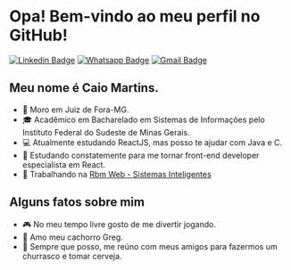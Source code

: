 # Opa! Bem-vindo ao meu perfil no GitHub!
[![Linkedin Badge](https://img.shields.io/badge/-LinkedIn-blue?style=for-the-badge&logo=Linkedin&logoColor=white)](https://www.linkedin.com/in/caio-martins-dias-2562b0201/)
[![Whatsapp Badge](https://img.shields.io/badge/-Whatsapp-4CA143?style=for-the-badge&labelColor=4CA143&logo=whatsapp&logoColor=white)](https://api.whatsapp.com/send?phone=+5532991819753&text=Olá!)
[![Gmail Badge](https://img.shields.io/badge/-Gmail-c14438?style=for-the-badge&logo=Gmail&logoColor=white&link=mailto:leu1607@gmail.com)](mailto:caiomartinsd98@gmail.com)
## Meu nome é Caio Martins.

* 📌 Moro em Juiz de Fora-MG.
* 🎓 Acadêmico em Bacharelado em Sistemas de Informações pelo Instituto Federal do Sudeste de Minas Gerais.
* 💻 Atualmente estudando ReactJS, mas posso te ajudar com Java e C.
* 🎯 Estudando constatemente para me tornar front-end developer especialista em React.
* 💼 Trabalhando na [Rbm Web - Sistemas Inteligentes](https://site.rbmweb.com.br/)

## Alguns fatos sobre mim

* 🎮 No meu tempo livre gosto de me divertir jogando.
* 🐶 Amo meu cachorro Greg.
* 🍻 Sempre que posso, me reúno com meus amigos para fazermos um churrasco e tomar cerveja.
